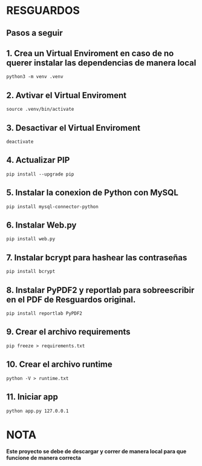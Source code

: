 # RESGUARDOS

## Pasos a seguir


## 1. Crea un Virtual Enviroment **en caso de no querer instalar las dependencias de manera local**

````shell
python3 -m venv .venv
````

## 2. Avtivar el Virtual Enviroment

````shell
source .venv/bin/activate
````

## 3. Desactivar el Virtual Enviroment

````shell
deactivate
````

## 4. Actualizar PIP

````shell
pip install --upgrade pip
````

## 5. Instalar la conexion de Python con MySQL
````shell
pip install mysql-connector-python
````

## 6. Instalar Web.py
````shell
pip install web.py
````

## 7. Instalar bcrypt para hashear las contraseñas
````shell
pip install bcrypt
````

## 8. Instalar PyPDF2 y reportlab para sobreescribir en el PDF de Resguardos original.
````shell
pip install reportlab PyPDF2 
````

## 9. Crear el archivo requirements

````shell
pip freeze > requirements.txt
````

## 10. Crear el archivo runtime

````shell
python -V > runtime.txt
````

## 11. Iniciar app

````shell
python app.py 127.0.0.1
````

# NOTA
**Este proyecto se debe de descargar y correr de manera local para que funcione de manera correcta**
